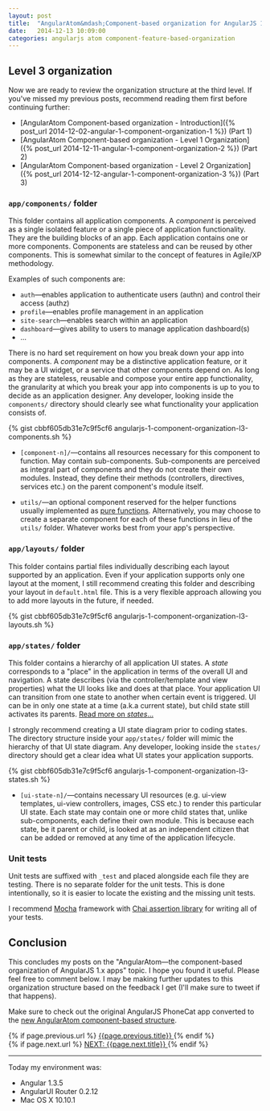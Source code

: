 ```yaml
---
layout: post
title:  "AngularAtom&mdash;Component-based organization for AngularJS 1.x apps (Part&nbsp;4)"
date:   2014-12-13 10:09:00
categories: angularjs atom component-feature-based-organization
---
```


## Level 3 organization

Now we are ready to review the organization structure at the third level.
If you've missed my previous posts, recommend reading them first before
continuing further:

* [AngularAtom Component-based organization - Introduction]({% post_url 2014-12-02-angular-1-component-organization-1 %}) (Part 1)
* [AngularAtom Component-based organization - Level 1 Organization]({% post_url 2014-12-11-angular-1-component-organization-2 %}) (Part 2)
* [AngularAtom Component-based organization - Level 2 Organization]({% post_url 2014-12-12-angular-1-component-organization-3 %}) (Part 3)

### `app/components/` folder

This folder contains all application components. A _component_ is perceived as
a single isolated feature or a single piece of application functionality.
They are the building blocks of an app. Each application contains one or more
components. Components are stateless and can be reused by other components. This is
somewhat similar to the concept of features in Agile/XP methodology.

Examples of such components are:

* `auth`&mdash;enables application to authenticate users (authn) and control their access (authz)
* `profile`&mdash;enables profile management in an application
* `site-search`&mdash;enables search within an application
* `dashboard`&mdash;gives ability to users to manage application dashboard(s)
* ...

<!--more-->

There is no hard set requirement on how you break down your app into components.
A _component_ may be a distinctive application feature, or it
may be a UI widget, or a service that other components depend on. As long as
they are stateless, reusable and compose your entire app functionality, the
granularity at which you break your app into components is up to you to decide
as an application designer. Any developer, looking inside the `components/`
directory should clearly see what functionality your application consists of.

{% gist cbbf605db31e7c9f5cf6 angularjs-1-component-organization-l3-components.sh %}

* `[component-n]/`&mdash;contains all resources necessary for this component to
function. May contain sub-components. Sub-components are perceived as integral
part of components and they do not create their own
modules. Instead, they define their methods (controllers, directives, services etc.)
on the parent component's module itself.

* `utils/`&mdash;an optional component reserved for the helper functions usually
implemented as [pure functions](http://en.wikipedia.org/wiki/Pure_function).
Alternatively, you may choose to create a separate component for each of these
functions in lieu of the `utils/` folder. Whatever works best from your app's
perspective.

### `app/layouts/` folder

This folder contains partial files individually describing each layout supported
by an application. Even if your application supports only one layout at the moment,
I still recommend creating this folder and describing your layout in `default.html`
file. This is a very flexible approach allowing you to add more layouts in the future,
if needed.

{% gist cbbf605db31e7c9f5cf6 angularjs-1-component-organization-l3-layouts.sh %}



### `app/states/` folder

This folder contains a hierarchy of all application UI states.
A _state_ corresponds to a "place" in the application in terms of the overall UI
and navigation. A state describes (via the controller/template and view properties)
what the UI looks like and does at that place. Your application UI can
transition from one state to another when certain event is triggered. UI can be in
only one state at a time (a.k.a current state), but child state still activates its parents.
[Read more on _states_...](https://github.com/angular-ui/ui-router/wiki)

I strongly recommend creating a UI state diagram prior to coding states. The directory
structure inside your `app/states/` folder will mimic the hierarchy of that
UI state diagram. Any developer, looking inside the `states/` directory should
get a clear idea what UI states your application supports.

{% gist cbbf605db31e7c9f5cf6 angularjs-1-component-organization-l3-states.sh %}

* `[ui-state-n]/`&mdash;contains necessary UI resources (e.g. ui-view templates,
ui-view controllers, images, CSS etc.) to render this particular
UI state. Each state may contain one or more child states that, unlike sub-components,
each define their own module. This is because each state, be it parent or child,
is looked at as an independent citizen that can be added or removed
at any time of the application lifecycle.

### Unit tests

Unit tests are suffixed with `_test` and placed alongside each file they are testing.
There is no separate folder for the unit tests. This is done intentionally, so it is easier to locate the existing and the missing unit tests.

I recommend [Mocha](http://mochajs.org/) framework with [Chai assertion library](http://chaijs.com/) for writing all of your tests.

## Conclusion

This concludes my posts on the "AngularAtom&mdash;the component-based organization of
AngularJS 1.x apps" topic. I hope you found it useful. Please feel free to comment below. I may be making further updates to this organization structure based on the feedback I get
(I'll make sure to tweet if that happens).

Make sure to check out the original AngularJS PhoneCat app converted to the [new
AngularAtom component-based structure](https://github.com/demisx/angular-phonecat-components).

<div id="post-navigation" >
  <div class="previous">
    {% if page.previous.url %}
    <a href="{{page.previous.url}}" title="Previous post: {{page.next.title}}">
    <i class="fa fa-lg fa-arrow-circle-left"></i>
    {{page.previous.title}}
    </a>
    {% endif %}
  </div>
  <div class="next">
    {% if page.next.url %}
    <a href="{{page.next.url}}" title="Next post:
    {{page.next.title}}">NEXT: {{page.next.title}} <i class="fa fa-2x fa-arrow-circle-right"></i></a>
    {% endif %}
  </div>
</div>

___

Today my environment was:

- Angular 1.3.5
- AngularUI Router 0.2.12
- Mac OS X 10.10.1
